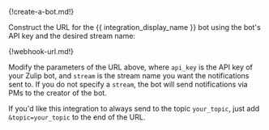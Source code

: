 {!create-a-bot.md!}

Construct the URL for the {{ integration_display_name }}
bot using the bot's API key and the desired stream name:

{!webhook-url.md!}

Modify the parameters of the URL above, where `api_key` is the API key
of your Zulip bot, and `stream` is the stream name you want the
notifications sent to. If you do not specify a `stream`, the bot will
send notifications via PMs to the creator of the bot.

If you'd like this integration to always send to the topic
`your_topic`, just add `&topic=your_topic` to the end of the URL.
